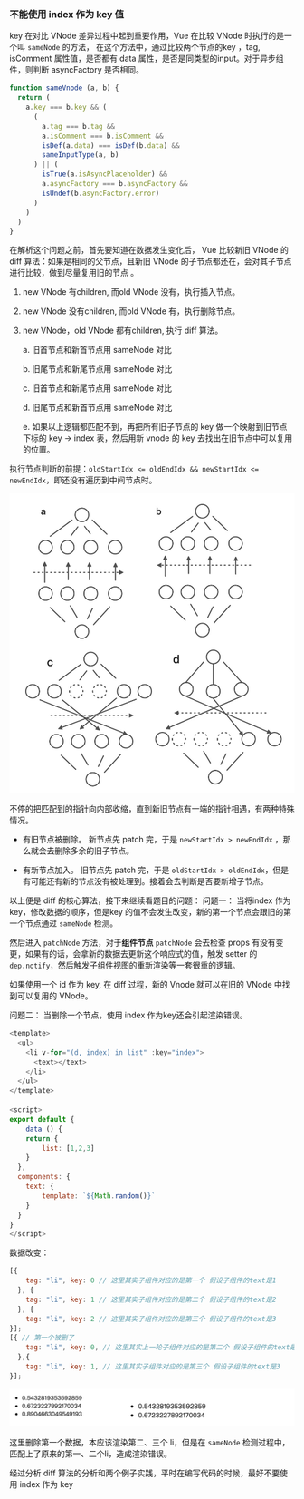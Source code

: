 ### 不能使用 index 作为 key 值

key 在对比 VNode 差异过程中起到重要作用，Vue 在比较 VNode 时执行的是一个叫 `sameNode` 的方法，
在这个方法中，通过比较两个节点的key ，tag, isComment 属性值，是否都有 data 属性，是否是同类型的input。对于异步组件，则判断 asyncFactory 是否相同。

```Javascript
function sameVnode (a, b) {
  return (
    a.key === b.key && (
      (
        a.tag === b.tag &&
        a.isComment === b.isComment &&
        isDef(a.data) === isDef(b.data) &&
        sameInputType(a, b)
      ) || (
        isTrue(a.isAsyncPlaceholder) &&
        a.asyncFactory === b.asyncFactory &&
        isUndef(b.asyncFactory.error)
      )
    )
  )
}
```

在解析这个问题之前，首先要知道在数据发生变化后， Vue 比较新旧 VNode 的 diff 算法：如果是相同的父节点，且新旧 VNode 的子节点都还在，会对其子节点进行比较，做到尽量复用旧的节点 。
  1. new VNode 有children, 而old VNode 没有，执行插入节点。
  2. new VNode 没有children, 而old VNode 有，执行删除节点。
  3. new VNode，old VNode 都有children, 执行 diff 算法。

      a. 旧首节点和新首节点用 sameNode 对比

      b. 旧尾节点和新尾节点用 sameNode 对比

      c. 旧首节点和新尾节点用 sameNode 对比

      d. 旧尾节点和新首节点用 sameNode 对比

      e. 如果以上逻辑都匹配不到，再把所有旧子节点的 key 做一个映射到旧节点下标的 key -> index 表，然后用新 vnode 的 key 去找出在旧节点中可以复用的位置。

执行节点判断的前提：`oldStartIdx <= oldEndIdx && newStartIdx <= newEndIdx`，即还没有遍历到中间节点时。

 ![diff-progress.jpg](../image/diff-progress.jpg "diff 算法")

不停的把匹配到的指针向内部收缩，直到新旧节点有一端的指针相遇，有两种特殊情况。

* 有旧节点被删除。 新节点先 patch 完，于是 `newStartIdx > newEndIdx`  ，那么就会去删除多余的旧子节点。

* 有新节点加入。 旧节点先 patch 完，于是 `oldStartIdx > oldEndIdx`，但是有可能还有新的节点没有被处理到。接着会去判断是否要新增子节点。

以上便是 diff 的核心算法，接下来继续看题目的问题：
问题一：
当将index 作为 key，修改数据的顺序，但是key 的值不会发生改变，新的第一个节点会跟旧的第一个节点通过 `sameNode` 检测。

然后进入 `patchNode` 方法，对于<b>组件节点</b> `patchNode` 会去检查 props 有没有变更，如果有的话，会拿新的数据去更新这个响应式的值，触发 setter 的 `dep.notify`，然后触发子组件视图的重新渲染等一套很重的逻辑。

如果使用一个 id 作为 key, 在 diff 过程，新的 Vnode 就可以在旧的 VNode 中找到可以复用的 VNode。

问题二：
当删除一个节点，使用 index 作为key还会引起渲染错误。

```Javascript
<template>
  <ul>
    <li v-for="(d, index) in list" :key="index">
      <text></text>
    </li>
  </ul>
</template>

<script>
export default {
    data () {
    return {
        list: [1,2,3]
    }
  },
  components: {
    text: {
        template: `${Math.random()}`
    }
  }
}
</script>
```

数据改变：

```Javascript
[{
    tag: "li", key: 0 // 这里其实子组件对应的是第一个 假设子组件的text是1
  }, {
    tag: "li", key: 1 // 这里其实子组件对应的是第二个 假设子组件的text是2
  }, {
    tag: "li", key: 2 // 这里其实子组件对应的是第三个 假设子组件的text是3
}];
[{ // 第一个被删了
    tag: "li", key: 0, // 这里其实上一轮子组件对应的是第二个 假设子组件的text是2
  },{
    tag: "li", key: 1, // 这里其实子组件对应的是第三个 假设子组件的text是3
}];
```
 ![数据改变错误.jpg](../image/数据改变错误.jpg "数据改变错误")

这里删除第一个数据，本应该渲染第二、三个 li，但是在 `sameNode` 检测过程中，匹配上了原来的第一、二个li，造成渲染错误。

经过分析 diff 算法的分析和两个例子实践，平时在编写代码的时候，最好不要使用 index 作为 key